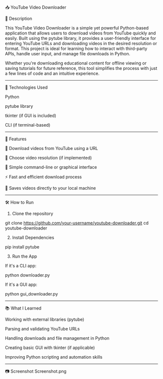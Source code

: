 

📥 YouTube Video Downloader

📌 Description

This YouTube Video Downloader is a simple yet powerful Python-based application that allows users to download videos from YouTube quickly and easily. Built using the pytube library, it provides a user-friendly interface for entering YouTube URLs and downloading videos in the desired resolution or format. This project is ideal for learning how to interact with third-party APIs, handle user input, and manage file downloads in Python.

Whether you're downloading educational content for offline viewing or saving tutorials for future reference, this tool simplifies the process with just a few lines of code and an intuitive experience.


---

🚀 Technologies Used

Python

pytube library

tkinter (if GUI is included)

CLI (if terminal-based)



---

🎯 Features

🔗 Download videos from YouTube using a URL

📁 Choose video resolution (if implemented)

💬 Simple command-line or graphical interface

⚡ Fast and efficient download process

📂 Saves videos directly to your local machine



---

🛠️ How to Run

1. Clone the repository

git clone https://github.com/your-username/youtube-downloader.git
cd youtube-downloader

2. Install Dependencies

pip install pytube

3. Run the App

If it's a CLI app:

python downloader.py

If it's a GUI app:

python gui_downloader.py


---

📚 What I Learned

Working with external libraries (pytube)

Parsing and validating YouTube URLs

Handling downloads and file management in Python

Creating basic GUI with tkinter (if applicable)

Improving Python scripting and automation skills



---

📷 Screenshot
Screenshot.png

